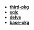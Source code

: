 * [**third-pkg**](/Code%20Language/backend/go/site_package/third-pkg/_navbar)  
* [**sqlc**](/Code%20Language/backend/go/site_package/sqlc/README)  
* [**delve**](/Code%20Language/backend/go/site_package/delve/README)  
* [**base-pkg**](/Code%20Language/backend/go/site_package/base-pkg/_navbar)  
